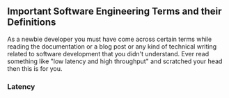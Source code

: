 ## Important Software Engineering Terms and their Definitions

As a newbie developer you must have come across certain terms while reading
the documentation or a blog post or any kind of technical writing related to
software development that you didn't understand. Ever read something like "low latency and high throughput" and scratched your head then this is for you.

### Latency
